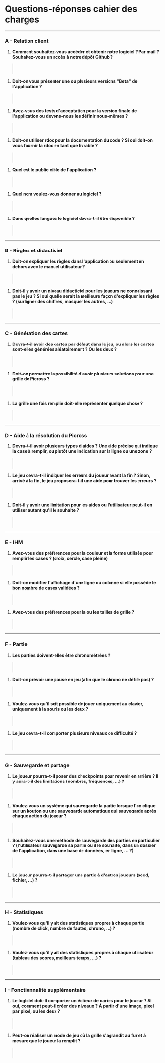 # Questions-réponses cahier des charges

-----

### A - Relation client

1. **Comment souhaitez-vous accéder et obtenir notre logiciel ? Par mail ? Souhaitez-vous un accès à notre dépôt Github ?**
> </br>
> </br>
> 

1. **Doit-on vous présenter une ou plusieurs versions "Beta" de l'application ?**
> </br>
> </br>
> 

1. **Avez-vous des tests d'acceptation pour la version finale de l'application ou devons-nous les définir nous-mêmes ?**
> </br>
> </br>
>

1. **Doit-on utiliser rdoc pour la documentation du code ? Si oui doit-on vous fournir la rdoc en tant que livrable ?**
> </br>
> </br>
> 

1. **Quel est le public cible de l'application ?**
> </br>
> </br>
> 

1. **Quel nom voulez-vous donner au logiciel ?**
> </br>
> </br>
>

1. **Dans quelles langues le logiciel devra-t-il être disponible ?**
> </br>
> </br>
>

-----

### B - Règles et didacticiel

1. **Doit-on expliquer les règles dans l'application ou seulement en dehors avec le manuel utilisateur ?**
> </br>
> </br>
> 

1. **Doit-il y avoir un niveau didacticiel pour les joueurs ne connaissant pas le jeu ? Si oui quelle serait la meilleure façon d'expliquer les règles ? (surligner des chiffres, masquer les autres, ...)**
> </br>
> </br>
> 

-----

### C - Génération des cartes

1. **Devra-t-il avoir des cartes par défaut dans le jeu, ou alors les cartes sont-elles générées aléatoirement ? Ou les deux ?**
> </br>
> </br>
>

1. **Doit-on permettre la possibilité d'avoir plusieurs solutions pour une grille de Picross ?**
> </br>
> </br>
>

1. **La grille une fois remplie doit-elle représenter quelque chose ?**
> </br>
> </br>
> 

-----

### D - Aide à la résolution du Picross

1. **Devra-t-il avoir plusieurs types d'aides ? Une aide précise qui indique la case à remplir, ou plutôt une indication sur la ligne ou une zone ?**
> </br>
> </br>
> 

1. **Le jeu devra-t-il indiquer les erreurs du joueur avant la fin ? Sinon, arrivé à la fin, le jeu proposera-t-il une aide pour trouver les erreurs ?**
> </br>
> </br>
> 

1.  **Doit-il y avoir une limitation pour les aides ou l'utilisateur peut-il en utiliser autant qu'il le souhaite ?**
> </br>
> </br>
> 

-----

### E - IHM

1. **Avez-vous des préférences pour la couleur et la forme utilisée pour remplir les cases ? (croix, cercle, case pleine)**
> </br>
> </br>
> 

1. **Doit-on modifier l'affichage d'une ligne ou colonne si elle possède le bon nombre de cases validées ?**
> </br>
> </br>
> 

1. **Avez-vous des préférences pour la ou les tailles de grille ?**
> </br>
> </br>
> 

-----

### F - Partie

1. **Les parties doivent-elles être chronométrées ?**
> </br>
> </br>
> 

1. **Doit-on prévoir une pause en jeu (afin que le chrono ne défile pas) ?**
> </br>
> </br>
>

1. **Voulez-vous qu'il soit possible de jouer uniquement au clavier, uniquement à la souris ou les deux ?**
> </br>
> </br>
> 

1. **Le jeu devra-t-il comporter plusieurs niveaux de difficulté ?**
> </br>
> </br>
>

-----

### G - Sauvegarde et partage


1. **Le joueur pourra-t-il poser des checkpoints pour revenir en arrière ? Il y aura-t-il des limitations (nombres, fréquences, ...) ?**
> </br>
> </br>
> 

1. **Voulez-vous un système qui sauvegarde la partie lorsque l'on clique sur un bouton ou une sauvegarde automatique qui sauvegarde après chaque action du joueur ?**
> </br>
> </br>
> 

1. **Souhaitez-vous une méthode de sauvegarde des parties en particulier ? (l'utilisateur sauvegarde sa partie où il le souhaite, dans un dossier de l'application, dans une base de données, en ligne, ... ?)**
> </br>
> </br>
> 

1. **Le joueur pourra-t-il partager une partie à d'autres joueurs (seed, fichier, ...) ?**
> </br>
> </br>
> 

-----

### H - Statistiques

1. **Voulez-vous qu'il y ait des statistiques propres à chaque partie (nombre de click, nombre de fautes, chrono, ...) ?**
> </br>
> </br>
> 

1. **Voulez-vous qu'il y ait des statistiques propres à chaque utilisateur (tableau des scores, meilleurs temps, ...) ?**
> </br>
> </br>
> 

-----

### I - Fonctionnalité supplémentaire

1. **Le logiciel doit-il comporter un éditeur de cartes pour le joueur ? Si oui, comment peut-il créer des niveaux ? À partir d'une image, pixel par pixel, ou les deux ?**
> </br>
> </br>
>

1. **Peut-on réaliser un mode de jeu où la grille s'agrandit au fur et à mesure que le joueur la remplit ?**
> </br>
> </br>
> 